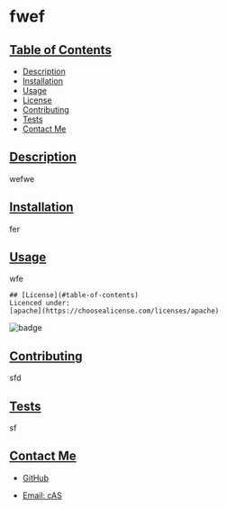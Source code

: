 
  # fwef

  ## [Table of Contents](#table-of-contents)

  - [Description](#description)
  - [Installation](#installation)
  - [Usage](#usage)
  - [License](#license)
  - [Contributing](#contributing)
  - [Tests](#tests)
  - [Contact Me](#contact)

  ## [Description](#table-of-contents)

  wefwe

  ## [Installation](#table-of-contents)

  fer

  ## [Usage](#table-of-contents)

  wfe

  
    ## [License](#table-of-contents)
    Licenced under:
    [apache](https://choosealicense.com/licenses/apache)
    
  ![badge](https://img.shields.io/badge/license-apache-green>)

  ## [Contributing](#table-of-contents)

  sfd

  ## [Tests](#table-of-contents)

  sf

  ## [Contact Me](#table-of-contents)

  - [GitHub](https://github.com/carmi)

  - [Email: cAS](mailto:cAS)


